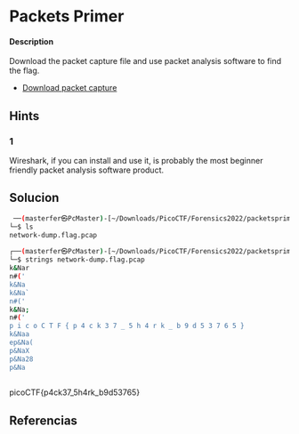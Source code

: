# Packets Primer

#### Description
Download the packet capture file and use packet analysis software to find the flag.

-   [Download packet capture](https://artifacts.picoctf.net/c/200/network-dump.flag.pcap)


## Hints
### 1
Wireshark, if you can install and use it, is probably the most beginner friendly packet analysis software product.

## Solucion

```bash
 ──(masterfer㉿PcMaster)-[~/Downloads/PicoCTF/Forensics2022/packetsprimer]
└─$ ls                            
network-dump.flag.pcap
                                                                                                
┌──(masterfer㉿PcMaster)-[~/Downloads/PicoCTF/Forensics2022/packetsprimer]
└─$ strings network-dump.flag.pcap 
k&Nar
n#('
k&Na
k&Na`
n#('
k&Na;
n#('
p i c o C T F { p 4 c k 3 7 _ 5 h 4 r k _ b 9 d 5 3 7 6 5 }
k&Naa
ep&Na(
p&NaX
p&Na28
p&Na
        
```
picoCTF{p4ck37_5h4rk_b9d53765}


## Referencias